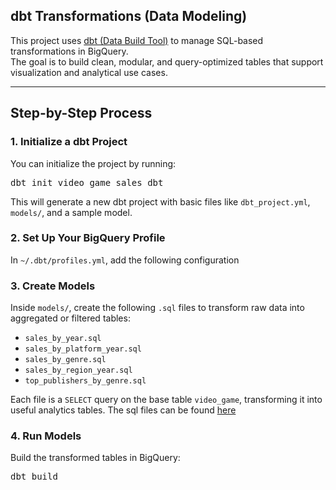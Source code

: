 ## dbt Transformations (Data Modeling)

This project uses [dbt (Data Build Tool)](https://www.getdbt.com/) to manage SQL-based transformations in BigQuery.  
The goal is to build clean, modular, and query-optimized tables that support visualization and analytical use cases.

---
## Step-by-Step Process

### 1. Initialize a dbt Project

You can initialize the project by running:

<pre>
dbt init video_game_sales_dbt
</pre>

This will generate a new dbt project with basic files like `dbt_project.yml`, `models/`, and a sample model.

### 2. Set Up Your BigQuery Profile

In `~/.dbt/profiles.yml`, add the following configuration 

### 3. Create Models

Inside `models/`, create the following `.sql` files to transform raw data into aggregated or filtered tables:

- `sales_by_year.sql`
- `sales_by_platform_year.sql`
- `sales_by_genre.sql`
- `sales_by_region_year.sql`
- `top_publishers_by_genre.sql`

Each file is a `SELECT` query on the base table `video_game`, transforming it into useful analytics tables.
The sql files can be found [here](https://github.com/shukew2/Video_game_sales_anaylsis/tree/main/dbt)

### 4. Run Models

Build the transformed tables in BigQuery:
<pre>
dbt build
</pre>
